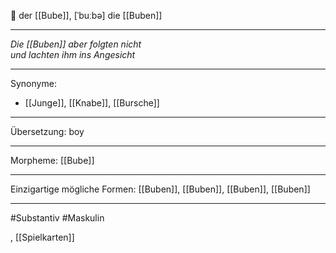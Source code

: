 🔵 der [[Bube]], [ˈbuːbə]
die [[Buben]]


---
*Die [[Buben]] aber folgten nicht*  
*und lachten ihm ins Angesicht*  

---
Synonyme:
- [[Junge]], [[Knabe]], [[Bursche]]

---
Übersetzung: boy

---
Morpheme:
[[Bube]]

---
Einzigartige mögliche Formen: [[Buben]], [[Buben]], [[Buben]], [[Buben]]

---
#Substantiv #Maskulin

, [[Spielkarten]]

